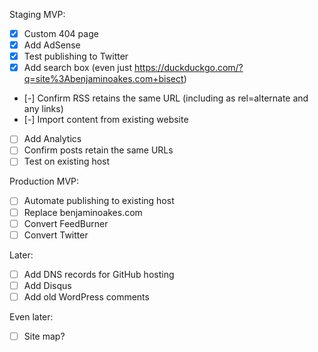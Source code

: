 Staging MVP:

- [x] Custom 404 page
- [x] Add AdSense
- [x] Test publishing to Twitter
- [x] Add search box (even just https://duckduckgo.com/?q=site%3Abenjaminoakes.com+bisect)
- [-] Confirm RSS retains the same URL (including as rel=alternate and any links)
- [-] Import content from existing website
- [ ] Add Analytics
- [ ] Confirm posts retain the same URLs
- [ ] Test on existing host

Production MVP:

- [ ] Automate publishing to existing host
- [ ] Replace benjaminoakes.com
- [ ] Convert FeedBurner
- [ ] Convert Twitter

Later:

- [ ] Add DNS records for GitHub hosting
- [ ] Add Disqus
- [ ] Add old WordPress comments

Even later:

- [ ] Site map?
